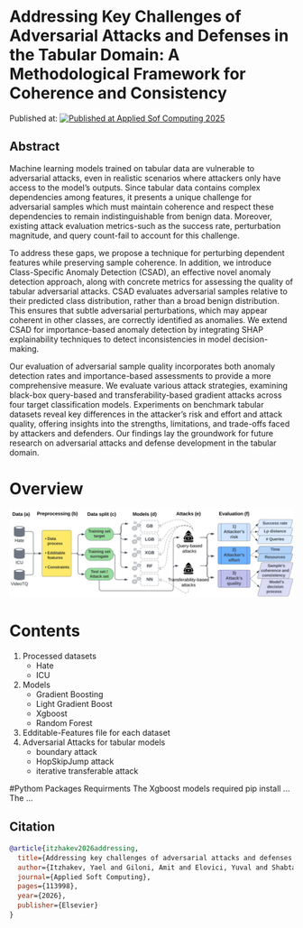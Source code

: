 # Addressing Key Challenges of Adversarial Attacks and Defenses in the Tabular Domain: A Methodological Framework for Coherence and Consistency

Published at: [![Published at Applied Sof Computing 2025](https://img.shields.io/badge/Applied_Soft_Computing_Jurnal_2025-blue.svg)](https://doi.org/10.1016/j.asoc.2025.113998)

## Abstract

Machine learning models trained on tabular data are vulnerable to adversarial attacks, even in realistic scenarios where attackers only have access to the model’s outputs. Since tabular data contains complex dependencies among features, it presents a unique challenge for adversarial samples which must maintain coherence and respect these dependencies to remain indistinguishable from benign data. Moreover, existing attack evaluation metrics-such as the success rate, perturbation magnitude, and query count-fail to account for this challenge.

To address these gaps, we propose a technique for perturbing dependent features while preserving sample coherence. In addition, we introduce Class-Specific Anomaly Detection (CSAD), an effective novel anomaly detection approach, along with concrete metrics for assessing the quality of tabular adversarial attacks. CSAD evaluates adversarial samples relative to their predicted class distribution, rather than a broad benign distribution. This ensures that subtle adversarial perturbations, which may appear coherent in other classes, are correctly identified as anomalies. We extend CSAD for importance-based anomaly detection by integrating SHAP explainability techniques to detect inconsistencies in model decision-making.

Our evaluation of adversarial sample quality incorporates both anomaly detection rates and importance-based assessments to provide a more comprehensive measure. We evaluate various attack strategies, examining black-box query-based and transferability-based gradient attacks across four target classification models. Experiments on benchmark tabular datasets reveal key differences in the attacker’s risk and effort and attack quality, offering insights into the strengths, limitations, and trade-offs faced by attackers and defenders. Our findings lay the groundwork for future research on adversarial attacks and defense development in the tabular domain.

# Overview
![screenshot](paper_overview.png)

# Contents
1. Processed datasets
    * Hate
    * ICU
2. Models
    * Gradient Boosting
    * Light Gradient Boost
    * Xgboost
    * Random Forest
3. Edditable-Features file for each dataset
4. Adversarial Attacks for tabular models
    * boundary attack
    * HopSkipJump attack
    * iterative transferable attack

#Pythom Packages Requirments
The Xgboost models required pip install ...
The ...

## Citation

```bibtex
@article{itzhakev2026addressing,
  title={Addressing key challenges of adversarial attacks and defenses in the tabular domain: A methodological framework for coherence and consistency},
  author={Itzhakev, Yael and Giloni, Amit and Elovici, Yuval and Shabtai, Asaf},
  journal={Applied Soft Computing},
  pages={113998},
  year={2026},
  publisher={Elsevier}
}
```
